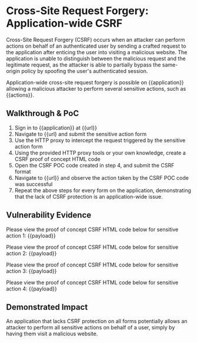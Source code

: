 # Cross-Site Request Forgery: Application-wide CSRF

Cross-Site Request Forgery (CSRF) occurs when an attacker can perform actions on behalf of an authenticated user by sending a crafted request to the application after enticing the user into visiting a malicious website. The application is unable to distinguish between the malicious request and the legitimate request, as the attacker is able to partially bypass the same-origin policy by spoofing the user's authenticated session. 

Application-wide cross-site request forgery is possible on {{application}} allowing a malicious attacker to perform several sensitive actions, such as {{actions}}.

## Walkthrough & PoC

1. Sign in to {{application}} at {{url}}
1. Navigate to {{url} and submit the sensitive action form
1. Use the HTTP proxy to intercept the request triggered by the sensitive action form
1. Using the provided HTTP proxy tools or your own knowledge, create a CSRF proof of concept HTML code
1. Open the CSRF POC code created in step 4, and submit the CSRF format
1. Navigate to {{url}} and observe the action taken by the CSRF POC code was successful
1. Repeat the above steps for every form on the application, demonstrating that the lack of CSRF protection is an application-wide issue.

## Vulnerability Evidence

Please view the proof of concept CSRF HTML code below for sensitive action 1:
{{payload}}

Please view the proof of concept CSRF HTML code below for sensitive action 2:
{{payload}}

Please view the proof of concept CSRF HTML code below for sensitive action 3:
{{payload}}

Please view the proof of concept CSRF HTML code below for sensitive action 4:
{{payload}}


## Demonstrated Impact

An application that lacks CSRF protection on all forms potentially allows an attacker to perform all sensitive actions on behalf of a user, simply by having them visit a malicious website.
